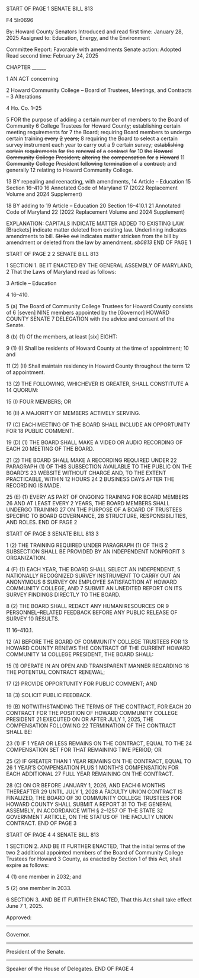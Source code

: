 START OF PAGE 1
SENATE BILL 813

F4 5lr0696

By: Howard County Senators
Introduced and read first time: January 28, 2025
Assigned to: Education, Energy, and the Environment

Committee Report: Favorable with amendments
Senate action: Adopted
Read second time: February 24, 2025

CHAPTER ______

1 AN ACT concerning

2 Howard Community College – Board of Trustees, Meetings, and Contracts –
3 Alterations

4 Ho. Co. 1–25

5 FOR the purpose of adding a certain number of members to the Board of Community
6 College Trustees for Howard County; establishing certain meeting requirements for
7 the Board; requiring Board members to undergo certain training ~~every~~ ~~2~~ ~~years;~~
8 requiring the Board to select a certain survey instrument each year to carry out a
9 certain survey; ~~establishing~~ ~~certain~~ ~~requirements~~ ~~for~~ ~~the~~ ~~renewal~~ ~~of~~ ~~a~~ ~~contract~~ ~~for~~
10 ~~the~~ ~~Howard~~ ~~Community~~ ~~College~~ ~~President;~~ ~~altering~~ ~~the~~ ~~compensation~~ ~~for~~ ~~a~~ ~~Howard~~
11 ~~Community~~ ~~College~~ ~~President~~ ~~following~~ ~~termination~~ ~~of~~ ~~a~~ ~~contract;~~ and generally
12 relating to Howard Community College.

13 BY repealing and reenacting, with amendments,
14 Article – Education
15 Section 16–410
16 Annotated Code of Maryland
17 (2022 Replacement Volume and 2024 Supplement)

18 BY adding to
19 Article – Education
20 Section 16–410.1
21 Annotated Code of Maryland
22 (2022 Replacement Volume and 2024 Supplement)

EXPLANATION: CAPITALS INDICATE MATTER ADDED TO EXISTING LAW.
[Brackets] indicate matter deleted from existing law.
Underlining indicates amendments to bill.
~~Strike~~ ~~out~~ indicates matter stricken from the bill by amendment or deleted from the law by
amendment. *sb0813*
END OF PAGE 1

START OF PAGE 2
2 SENATE BILL 813

1 SECTION 1. BE IT ENACTED BY THE GENERAL ASSEMBLY OF MARYLAND,
2 That the Laws of Maryland read as follows:

3 Article – Education

4 16–410.

5 (a) The Board of Community College Trustees for Howard County consists of
6 [seven] NINE members appointed by the [Governor] HOWARD COUNTY SENATE
7 DELEGATION with the advice and consent of the Senate.

8 (b) (1) Of the members, at least [six] EIGHT:

9 (1) (I) Shall be residents of Howard County at the time of appointment;
10 and

11 (2) (II) Shall maintain residency in Howard County throughout the term
12 of appointment.

13 (2) THE FOLLOWING, WHICHEVER IS GREATER, SHALL CONSTITUTE A
14 QUORUM:

15 (I) FOUR MEMBERS; OR

16 (II) A MAJORITY OF MEMBERS ACTIVELY SERVING.

17 (C) EACH MEETING OF THE BOARD SHALL INCLUDE AN OPPORTUNITY FOR
18 PUBLIC COMMENT.

19 (D) (1) THE BOARD SHALL MAKE A VIDEO OR AUDIO RECORDING OF EACH
20 MEETING OF THE BOARD.

21 (2) THE BOARD SHALL MAKE A RECORDING REQUIRED UNDER
22 PARAGRAPH (1) OF THIS SUBSECTION AVAILABLE TO THE PUBLIC ON THE BOARD’S
23 WEBSITE WITHOUT CHARGE AND, TO THE EXTENT PRACTICABLE, WITHIN 12 HOURS
24 2 BUSINESS DAYS AFTER THE RECORDING IS MADE.

25 (E) (1) EVERY AS PART OF ONGOING TRAINING FOR BOARD MEMBERS
26 AND AT LEAST EVERY 2 YEARS, THE BOARD MEMBERS SHALL UNDERGO TRAINING
27 ON THE PURPOSE OF A BOARD OF TRUSTEES SPECIFIC TO BOARD GOVERNANCE,
28 STRUCTURE, RESPONSIBILITIES, AND ROLES.
END OF PAGE 2

START OF PAGE 3
SENATE BILL 813 3

1 (2) THE TRAINING REQUIRED UNDER PARAGRAPH (1) OF THIS
2 SUBSECTION SHALL BE PROVIDED BY AN INDEPENDENT NONPROFIT
3 ORGANIZATION.

4 (F) (1) EACH YEAR, THE BOARD SHALL SELECT AN INDEPENDENT,
5 NATIONALLY RECOGNIZED SURVEY INSTRUMENT TO CARRY OUT AN ANONYMOUS
6 SURVEY ON EMPLOYEE SATISFACTION AT HOWARD COMMUNITY COLLEGE, AND
7 SUBMIT AN UNEDITED REPORT ON ITS SURVEY FINDINGS DIRECTLY TO THE BOARD.

8 (2) THE BOARD SHALL REDACT ANY HUMAN RESOURCES OR
9 PERSONNEL–RELATED FEEDBACK BEFORE ANY PUBLIC RELEASE OF SURVEY
10 RESULTS.

11 16–410.1.

12 (A) BEFORE THE BOARD OF COMMUNITY COLLEGE TRUSTEES FOR
13 HOWARD COUNTY RENEWS THE CONTRACT OF THE CURRENT HOWARD COMMUNITY
14 COLLEGE PRESIDENT, THE BOARD SHALL:

15 (1) OPERATE IN AN OPEN AND TRANSPARENT MANNER REGARDING
16 THE POTENTIAL CONTRACT RENEWAL;

17 (2) PROVIDE OPPORTUNITY FOR PUBLIC COMMENT; AND

18 (3) SOLICIT PUBLIC FEEDBACK.

19 (B) NOTWITHSTANDING THE TERMS OF THE CONTRACT, FOR EACH
20 CONTRACT FOR THE POSITION OF HOWARD COMMUNITY COLLEGE PRESIDENT
21 EXECUTED ON OR AFTER JULY 1, 2025, THE COMPENSATION FOLLOWING
22 TERMINATION OF THE CONTRACT SHALL BE:

23 (1) IF 1 YEAR OR LESS REMAINS ON THE CONTRACT, EQUAL TO THE
24 COMPENSATION SET FOR THAT REMAINING TIME PERIOD; OR

25 (2) IF GREATER THAN 1 YEAR REMAINS ON THE CONTRACT, EQUAL TO
26 1 YEAR’S COMPENSATION PLUS 1 MONTH’S COMPENSATION FOR EACH ADDITIONAL
27 FULL YEAR REMAINING ON THE CONTRACT.

28 (C) ON OR BEFORE JANUARY 1, 2026, AND EACH 6 MONTHS THEREAFTER
29 UNTIL JULY 1, 2028 A FACULTY UNION CONTRACT IS FINALIZED, THE BOARD OF
30 COMMUNITY COLLEGE TRUSTEES FOR HOWARD COUNTY SHALL SUBMIT A REPORT
31 TO THE GENERAL ASSEMBLY, IN ACCORDANCE WITH § 2–1257 OF THE STATE
32 GOVERNMENT ARTICLE, ON THE STATUS OF THE FACULTY UNION CONTRACT.
END OF PAGE 3

START OF PAGE 4
4 SENATE BILL 813

1 SECTION 2. AND BE IT FURTHER ENACTED, That the initial terms of the two
2 additional appointed members of the Board of Community College Trustees for Howard
3 County, as enacted by Section 1 of this Act, shall expire as follows:

4 (1) one member in 2032; and

5 (2) one member in 2033.

6 SECTION 3. AND BE IT FURTHER ENACTED, That this Act shall take effect June
7 1, 2025.

Approved:

________________________________________________________________________________
Governor.

________________________________________________________________________________
President of the Senate.

________________________________________________________________________________
Speaker of the House of Delegates.
END OF PAGE 4
